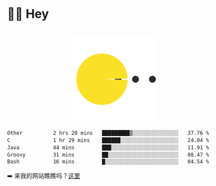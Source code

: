 
# 👋🏻 Hey
<div align="center">
	<br>
	<img src="https://raw.githubusercontent.com/Aniket965/Aniket965/master/pacman.svg?sanitize=true" width="200" height="200">
	<br>
</div>

<!--START_SECTION:waka-->

```txt
Other          2 hrs 20 mins   █████████▒░░░░░░░░░░░░░░░   37.76 %
C              1 hr 29 mins    ██████░░░░░░░░░░░░░░░░░░░   24.04 %
Java           44 mins         ███░░░░░░░░░░░░░░░░░░░░░░   11.91 %
Groovy         31 mins         ██░░░░░░░░░░░░░░░░░░░░░░░   08.47 %
Bash           16 mins         █░░░░░░░░░░░░░░░░░░░░░░░░   04.54 %
```

<!--END_SECTION:waka-->

 ➡️  来我的网站瞧瞧吗？[这里](https://www.shaolongfei.com)

